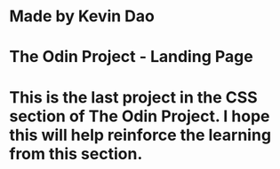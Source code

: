 # Made by Kevin Dao
# The Odin Project - Landing Page
# This is the last project in the CSS section of The Odin Project. I hope this will help reinforce the learning from this section.